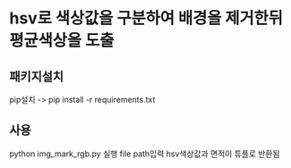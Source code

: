 # hsv로 색상값을 구분하여 배경을 제거한뒤 평균색상을 도출

## 패키지설치
pip설치 -> pip install -r requirements.txt

## 사용
python img_mark_rgb.py 실행
file path입력
hsv색상값과 면적이 튜플로 반환됨

